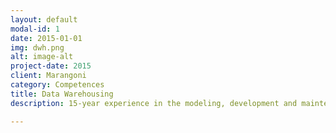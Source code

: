 ```yaml
---
layout: default
modal-id: 1
date: 2015-01-01
img: dwh.png
alt: image-alt
project-date: 2015
client: Marangoni
category: Competences
title: Data Warehousing
description: 15-year experience in the modeling, development and maintenance of medium- until big-sized data warehouses. Proficiency in Oracle Database. Good expertise in several RDBMS like SQL Server, DB2, Teradata, ExaSol, Netezza and others

---
```


